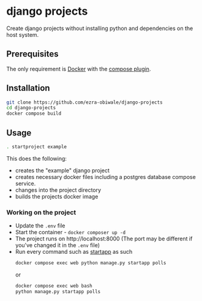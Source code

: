 # django projects

Create django projects without installing python and dependencies on the host system.

## Prerequisites

The only requirement is [Docker](https://docs.docker.com/get-docker/) with the [compose plugin](https://docs.docker.com/compose/install/).

## Installation

```bash
git clone https://github.com/ezra-obiwale/django-projects
cd django-projects
docker compose build
```

## Usage

```bash
. startproject example
```

This does the following:

- creates the "example" django project
- creates necessary docker files including a postgres database compose service.
- changes into the project directory
- builds the projects docker image

### Working on the project

- Update the `.env` file
- Start the container - `docker composer up -d`
- The project runs on http://localhost:8000 (The port may be different if you've changed it in the `.env` file)
- Run every command such as [startapp](https://docs.djangoproject.com/en/4.1/intro/tutorial01/#creating-the-polls-app) as such
    ```bash
    docker compose exec web python manage.py startapp polls
    ```
    or
    ```bash
    docker compose exec web bash
    python manage.py startapp polls
    ```